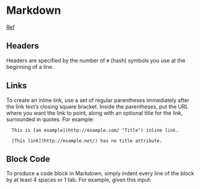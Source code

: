 # Markdown

[Ref](http://daringfireball.net/projects/markdown/syntax)

## Headers

Headers are specified by the number of `#` (hash) symbols you use at
the beginning of a line.

## Links

To create an inline link, use a set of regular parentheses immediately
after the link text’s closing square bracket. Inside the parentheses,
put the URL where you want the link to point, along with an optional
title for the link, surrounded in quotes. For example:

      This is [an example](http://example.com/ "Title") inline link.

      [This link](http://example.net/) has no title attribute.

## Block Code

To produce a code block in Markdown, simply indent every line of the
block by at least 4 spaces or 1 tab. For example, given this input:

